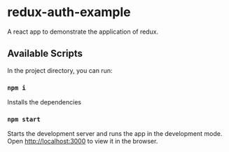 # redux-auth-example

A react app to demonstrate the application of redux.

## Available Scripts

In the project directory, you can run:

### `npm i`

Installs the dependencies

### `npm start`

Starts the development server and runs the app in the development mode.\
Open [http://localhost:3000](http://localhost:3000) to view it in the browser.
